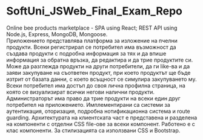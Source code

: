 # SoftUni_JSWeb_Final_Exam_Repo
Online bee products marketplace - SPA using React; REST API using Node.js, Express, MongoDB, Mongoose.  
    Приложението представлява платформа за изложение на пчелни продукти. Всеки регистрирал се потребител има възможност да създава
продукти с подробна информация за тях и да впише информация за обратна връзка, да редактира и да трие продуктите си. Може да разглежда продукти на други потребители, да ги like-ва и да заяви закупуване на съответен продукт, при което продуктът ще бъде изтрит от базата данни, с което всъщност се симулира закупуването му. Всеки потребител има достъп до своя лична профилна страница, на която се визуализират всички негови налични продукти. Администраторът има право да трие продукти на всеки един друг потребител на приложението. 
    Имплементирани са системи за аутентикация, оторизация, подробна нотификационна система и route guarding. 
    Архитектурата на клиентската част е представена и разделена на компоненти с отделни CSS file-ове за всеки компонент. 
Работено е с клас компоненти.
    За стилизацията са използвани CSS и Bootstrap.
